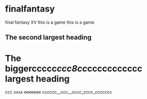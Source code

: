 # finalfantasy
final fantasy XV
this is a game
this is a game
## The second largest heading
# The biggercc**ccc*ccc8cc*ccccc**cccccc largest heading
ccc xxxx  ~~ccccccc~~
cccccc__ccc__cccc_cccc_ccccccc

